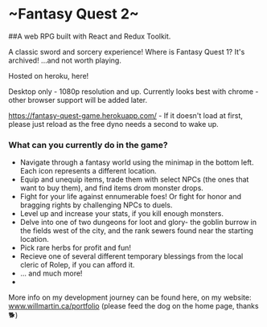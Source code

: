 # ~Fantasy Quest 2~ 
##A web RPG built with React and Redux Toolkit. 

A classic sword and sorcery experience! Where is Fantasy Quest 1? It's archived! ...and not worth playing.

Hosted on heroku, here!

Desktop only - 1080p resolution and up. Currently looks best with chrome - other browser support will be added later.

https://fantasy-quest-game.herokuapp.com/ - If it doesn't load at first, please just reload as the free dyno needs a second to wake up.


### What can you currently do in the game?
* Navigate through a fantasy world using the minimap in the bottom left. Each icon represents a different location. 
* Equip and unequip items, trade them with select NPCs (the ones that want to buy them), and find items drom monster drops. 
* Fight for your life against ennumerable foes! Or fight for honor and bragging rights by challenging NPCs to duels.
* Level up and increase your stats, if you kill enough monsters.
* Delve into one of two dungeons for loot and glory- the goblin burrow in the fields west of the city, and the rank sewers found near the starting location.
* Pick rare herbs for profit and fun! 
* Recieve one of several different temporary blessings from the local cleric of Rolep, if you can afford it.
* ... and much more!
* 
More info on my development journey can be found here, on my website: www.willmartin.ca/portfolio (please feed the dog on the home page, thanks 🐕)


